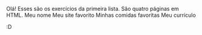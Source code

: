 Olá! Esses são os exercícios da primeira lista. 
São quatro páginas em HTML. 
Meu nome
Meu site favorito
Minhas comidas favoritas
Meu currículo

:D